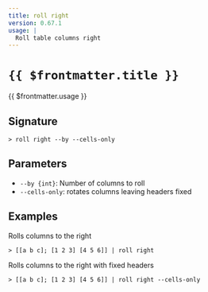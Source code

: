 ```yaml
---
title: roll right
version: 0.67.1
usage: |
  Roll table columns right
---
```


# <code>{{ $frontmatter.title }}</code>

<div style='white-space: pre-wrap;'>{{ $frontmatter.usage }}</div>

## Signature

```> roll right --by --cells-only```

## Parameters

 -  `--by {int}`: Number of columns to roll
 -  `--cells-only`: rotates columns leaving headers fixed

## Examples

Rolls columns to the right
```shell
> [[a b c]; [1 2 3] [4 5 6]] | roll right
```

Rolls columns to the right with fixed headers
```shell
> [[a b c]; [1 2 3] [4 5 6]] | roll right --cells-only
```
